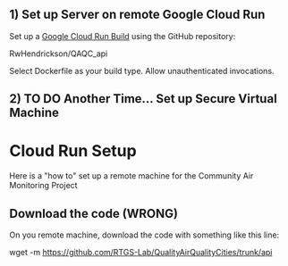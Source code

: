 ## 1) Set up Server on remote Google Cloud Run 

Set up a [Google Cloud Run Build](https://cloud.google.com/run/docs/continuous-deployment-with-cloud-build) using the GitHub repository:

RwHendrickson/QAQC_api

Select Dockerfile as your build type. Allow unauthenticated invocations.

## 2) TO DO Another Time... Set up Secure Virtual Machine

# Cloud Run Setup

Here is a "how to" set up a remote machine for the Community Air Monitoring Project

## Download the code (WRONG)

On you remote machine, download the code with something like this line:

wget -m https://github.com/RTGS-Lab/QualityAirQualityCities/trunk/api

